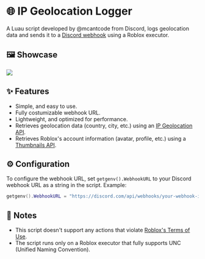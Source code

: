# 🌐 IP Geolocation Logger
A Luau script developed by @mcantcode from Discord, logs geolocation data and sends it to a [Discord webhook](https://support.discord.com/hc/en-us/articles/228383668-Intro-to-Webhooks) using a Roblox executor.

## 🖼️ Showcase
![](https://i.ibb.co.com/bgQgW6Tv/IP-Geolocation-Logger-Showcase.jpg)

## ✨ Features
- Simple, and easy to use.
- Fully costumizable webhook URL.
- Lightweight, and optimized for performance.
- Retrieves geolocation data (country, city, etc.) using an [IP Geolocation API](https://ipapi.co/).
- Retrieves Roblox's account information (avatar, profile, etc.) using a [Thumbnails API](https://create.roblox.com/docs/cloud/legacy/thumbnails/v1#/).

## ⚙️ Configuration
To configure the webhook URL, set `getgenv().WebhookURL` to your Discord webhook URL as a string in the script. Example:
```lua
getgenv().WebhookURL = "https://discord.com/api/webhooks/your-webhook-id/your-webhook-token"
```

## 📝 Notes
- This script doesn't support any actions that violate [Roblox's Terms of Use](https://en.help.roblox.com/hc/en-us/articles/115004647846-Roblox-Terms-of-Use).
- The script runs only on a Roblox executor that fully supports UNC (Unified Naming Convention).
